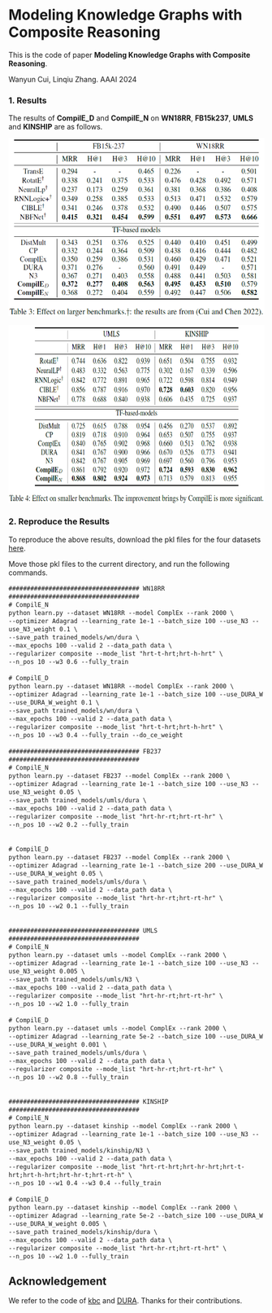 # Modeling Knowledge Graphs with Composite Reasoning

This is the code of paper 
**Modeling Knowledge Graphs with Composite Reasoning**. 

Wanyun Cui, Linqiu Zhang. AAAI 2024

### 1. Results
The results of **CompilE_D** and **CompilE_N** on **WN18RR**, **FB15k237**, **UMLS** and **KINSHIP** are as follows.

<p align="center">
  <img src="./table3.png" style="width:700px;height:350px;">
</p>

<p align="center">
  <img src="./table4.png" style="width:700px;height:350px;">
</p>

### 2. Reproduce the Results 
To reproduce the above results, download the pkl files for the four datasets [here](https://drive.google.com/drive/folders/1V4z9FeunObC0IOvDcRNH5A5_uCWVxHsN).

Move those pkl files to the current directory, and run the following commands.

```shell script
#################################### WN18RR ####################################
# CompilE_N
python learn.py --dataset WN18RR --model ComplEx --rank 2000 \
--optimizer Adagrad --learning_rate 1e-1 --batch_size 100 --use_N3 --use_N3_weight 0.1 \
--save_path trained_models/wn/dura \
--max_epochs 100 --valid 2 --data_path data \
--regularizer composite --mode_list "hrt-t-hrt;hrt-h-hrt" \
--n_pos 10 --w3 0.6 --fully_train

# CompilE_D
python learn.py --dataset WN18RR --model ComplEx --rank 2000 \
--optimizer Adagrad --learning_rate 1e-1 --batch_size 100 --use_DURA_W --use_DURA_W_weight 0.1 \
--save_path trained_models/wn/dura \
--max_epochs 100 --valid 2 --data_path data \
--regularizer composite --mode_list "hrt-t-hrt;hrt-h-hrt" \
--n_pos 10 --w3 0.4 --fully_train --do_ce_weight

#################################### FB237 ####################################
# CompilE_N
python learn.py --dataset FB237 --model ComplEx --rank 2000 \
--optimizer Adagrad --learning_rate 1e-1 --batch_size 100 --use_N3 --use_N3_weight 0.05 \
--save_path trained_models/umls/dura \
--max_epochs 100 --valid 2 --data_path data \
--regularizer composite --mode_list "hrt-hr-rt;hrt-rt-hr" \
--n_pos 10 --w2 0.2 --fully_train


# CompilE_D
python learn.py --dataset FB237 --model ComplEx --rank 2000 \
--optimizer Adagrad --learning_rate 1e-1 --batch_size 200 --use_DURA_W --use_DURA_W_weight 0.05 \
--save_path trained_models/umls/dura \
--max_epochs 100 --valid 2 --data_path data \
--regularizer composite --mode_list "hrt-hr-rt;hrt-rt-hr" \
--n_pos 10 --w2 0.1 --fully_train


#################################### UMLS ####################################
# CompilE_N
python learn.py --dataset umls --model ComplEx --rank 2000 \
--optimizer Adagrad --learning_rate 1e-1 --batch_size 100 --use_N3 --use_N3_weight 0.005 \
--save_path trained_models/umls/N3 \
--max_epochs 100 --valid 2 --data_path data \
--regularizer composite --mode_list "hrt-hr-rt;hrt-rt-hr" \
--n_pos 10 --w2 1.0 --fully_train

# CompilE_D
python learn.py --dataset umls --model ComplEx --rank 2000 \
--optimizer Adagrad --learning_rate 5e-2 --batch_size 100 --use_DURA_W --use_DURA_W_weight 0.001 \
--save_path trained_models/umls/dura \
--max_epochs 100 --valid 2 --data_path data \
--regularizer composite --mode_list "hrt-hr-rt;hrt-rt-hr" \
--n_pos 10 --w2 0.8 --fully_train


#################################### KINSHIP ####################################
# CompilE_N
python learn.py --dataset kinship --model ComplEx --rank 2000 \
--optimizer Adagrad --learning_rate 1e-1 --batch_size 100 --use_N3 --use_N3_weight 0.05 \
--save_path trained_models/kinship/N3 \
--max_epochs 100 --valid 2 --data_path data \
--regularizer composite --mode_list "hrt-rt-hrt;hrt-hr-hrt;hrt-t-hrt;hrt-h-hrt;hrt-hr-t;hrt-rt-h" \
--n_pos 10 --w1 0.4 --w3 0.4 --fully_train

# CompilE_D
python learn.py --dataset kinship --model ComplEx --rank 2000 \
--optimizer Adagrad --learning_rate 5e-2 --batch_size 100 --use_DURA_W --use_DURA_W_weight 0.005 \
--save_path trained_models/kinship/dura \
--max_epochs 100 --valid 2 --data_path data \
--regularizer composite --mode_list "hrt-hr-rt;hrt-rt-hrt" \
--n_pos 10 --w2 1.0 --fully_train
```

## Acknowledgement
We refer to the code of [kbc](https://github.com/facebookresearch/kbc) and [DURA](https://github.com/MIRALab-USTC/KGE-DURA). Thanks for their contributions.
